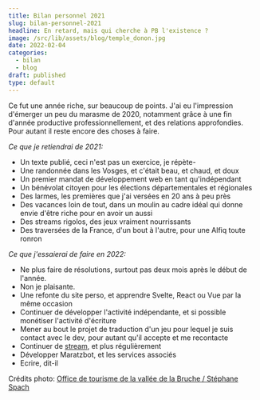 ```yaml
---
title: Bilan personnel 2021
slug: bilan-personnel-2021
headline: En retard, mais qui cherche à PB l'existence ?
image: /src/lib/assets/blog/temple_donon.jpg
date: 2022-02-04
categories:
  - bilan
  - blog
draft: published
type: default
---
```


Ce fut une année riche, sur beaucoup de points. J'ai eu l'impression d'émerger un peu du marasme de 2020, notamment grâce à une fin d'année productive professionnellement, et des relations approfondies. Pour autant il reste encore des choses à faire.

_Ce que je retiendrai de 2021:_

*   Un texte publié, ceci n'est pas un exercice, je répète-
*   Une randonnée dans les Vosges, et c'était beau, et chaud, et doux
*   Un premier mandat de développement web en tant qu'indépendant
*   Un bénévolat citoyen pour les élections départementales et régionales
*   Des larmes, les premières que j'ai versées en 20 ans à peu près
*   Des vacances loin de tout, dans un moulin au cadre idéal qui donne envie d'être riche pour en avoir un aussi
*   Des streams rigolos, des jeux vraiment nourrissants
*   Des traversées de la France, d'un bout à l'autre, pour une Alfiq toute ronron

_Ce que j'essaierai de faire en 2022:_

*   Ne plus faire de résolutions, surtout pas deux mois après le début de l'année.
*   Non je plaisante.
*   Une refonte du site perso, et apprendre Svelte, React ou Vue par la même occasion
*   Continuer de développer l'activité indépendante, et si possible monétiser l'activité d'écriture
*   Mener au bout le projet de traduction d'un jeu pour lequel je suis contact avec le dev, pour autant qu'il accepte et me recontacte
*   Continuer de [stream](https://twitch.tv/maratz_), et plus régulièrement
*   Développer Maratzbot, et les services associés
*   Ecrire, dit-il

Crédits photo: [Office de tourisme de la vallée de la Bruche / Stéphane Spach](https://www.visit.alsace/215000338-le-donon-montagne-sacree/)